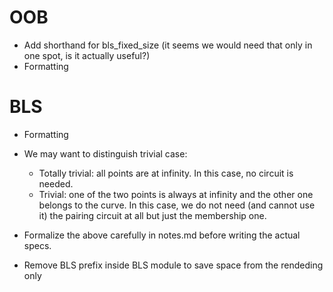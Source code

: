 # OOB

- Add shorthand for bls_fixed_size (it seems we would need that only in one spot, is it actually useful?)
- Formatting

# BLS

- Formatting

- We may want to distinguish trivial case:
    - Totally trivial: all points are at infinity. In this case, no circuit is needed.
    - Trivial: one of the two points is always at infinity and the other one belongs to the curve. In this case, we do not need (and cannot use it) the pairing circuit at all but just the membership one.
- Formalize the above carefully in notes.md before writing the actual specs.

- Remove BLS prefix inside BLS module to save space from the rendeding only

